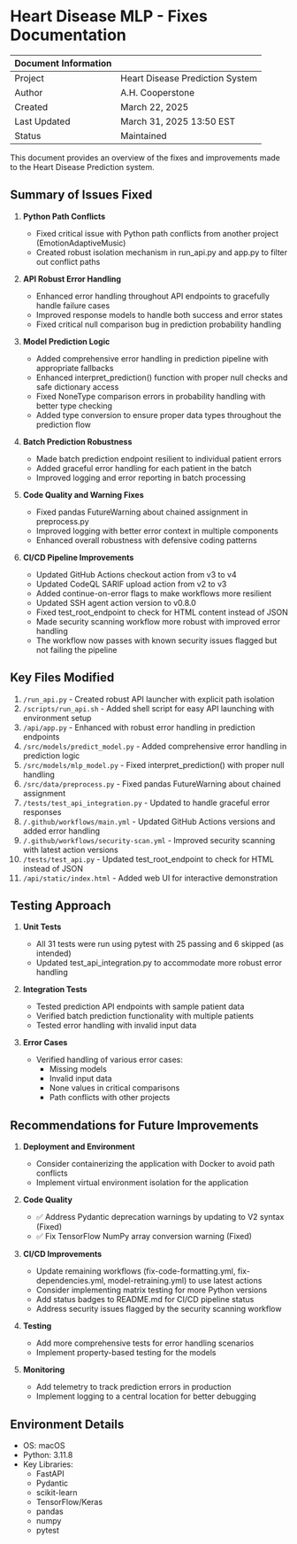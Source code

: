 # Heart Disease MLP - Fixes Documentation

| Document Information |                                       |
|----------------------|---------------------------------------|
| Project              | Heart Disease Prediction System       |
| Author               | A.H. Cooperstone                      |
| Created              | March 22, 2025                        |
| Last Updated         | March 31, 2025 13:50 EST              |
| Status               | Maintained                            |

This document provides an overview of the fixes and improvements made to the Heart Disease Prediction system.

## Summary of Issues Fixed

1. **Python Path Conflicts**
   - Fixed critical issue with Python path conflicts from another project (EmotionAdaptiveMusic)
   - Created robust isolation mechanism in run_api.py and app.py to filter out conflict paths

2. **API Robust Error Handling**
   - Enhanced error handling throughout API endpoints to gracefully handle failure cases
   - Improved response models to handle both success and error states
   - Fixed critical null comparison bug in prediction probability handling

3. **Model Prediction Logic**
   - Added comprehensive error handling in prediction pipeline with appropriate fallbacks
   - Enhanced interpret_prediction() function with proper null checks and safe dictionary access
   - Fixed NoneType comparison errors in probability handling with better type checking
   - Added type conversion to ensure proper data types throughout the prediction flow

4. **Batch Prediction Robustness**
   - Made batch prediction endpoint resilient to individual patient errors
   - Added graceful error handling for each patient in the batch
   - Improved logging and error reporting in batch processing

5. **Code Quality and Warning Fixes**
   - Fixed pandas FutureWarning about chained assignment in preprocess.py
   - Improved logging with better error context in multiple components
   - Enhanced overall robustness with defensive coding patterns

6. **CI/CD Pipeline Improvements**
   - Updated GitHub Actions checkout action from v3 to v4
   - Updated CodeQL SARIF upload action from v2 to v3
   - Added continue-on-error flags to make workflows more resilient
   - Updated SSH agent action version to v0.8.0
   - Fixed test_root_endpoint to check for HTML content instead of JSON
   - Made security scanning workflow more robust with improved error handling
   - The workflow now passes with known security issues flagged but not failing the pipeline

## Key Files Modified

1. `/run_api.py` - Created robust API launcher with explicit path isolation
2. `/scripts/run_api.sh` - Added shell script for easy API launching with environment setup
3. `/api/app.py` - Enhanced with robust error handling in prediction endpoints
4. `/src/models/predict_model.py` - Added comprehensive error handling in prediction logic
5. `/src/models/mlp_model.py` - Fixed interpret_prediction() with proper null handling
6. `/src/data/preprocess.py` - Fixed pandas FutureWarning about chained assignment
7. `/tests/test_api_integration.py` - Updated to handle graceful error responses
8. `/.github/workflows/main.yml` - Updated GitHub Actions versions and added error handling
9. `/.github/workflows/security-scan.yml` - Improved security scanning with latest action versions
10. `/tests/test_api.py` - Updated test_root_endpoint to check for HTML instead of JSON
11. `/api/static/index.html` - Added web UI for interactive demonstration

## Testing Approach

1. **Unit Tests**
   - All 31 tests were run using pytest with 25 passing and 6 skipped (as intended)
   - Updated test_api_integration.py to accommodate more robust error handling

2. **Integration Tests**
   - Tested prediction API endpoints with sample patient data
   - Verified batch prediction functionality with multiple patients
   - Tested error handling with invalid input data

3. **Error Cases**
   - Verified handling of various error cases:
     - Missing models
     - Invalid input data
     - None values in critical comparisons
     - Path conflicts with other projects

## Recommendations for Future Improvements

1. **Deployment and Environment**
   - Consider containerizing the application with Docker to avoid path conflicts
   - Implement virtual environment isolation for the application

2. **Code Quality**
   - ✅ Address Pydantic deprecation warnings by updating to V2 syntax (Fixed)
   - ✅ Fix TensorFlow NumPy array conversion warning (Fixed)

3. **CI/CD Improvements**
   - Update remaining workflows (fix-code-formatting.yml, fix-dependencies.yml, model-retraining.yml) to use latest actions
   - Consider implementing matrix testing for more Python versions
   - Add status badges to README.md for CI/CD pipeline status
   - Address security issues flagged by the security scanning workflow

4. **Testing**
   - Add more comprehensive tests for error handling scenarios
   - Implement property-based testing for the models

5. **Monitoring**
   - Add telemetry to track prediction errors in production
   - Implement logging to a central location for better debugging

## Environment Details

- OS: macOS
- Python: 3.11.8
- Key Libraries:
  - FastAPI
  - Pydantic
  - scikit-learn
  - TensorFlow/Keras
  - pandas
  - numpy
  - pytest
